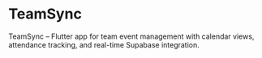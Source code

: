 # TeamSync
TeamSync – Flutter app for team event management with calendar views, attendance tracking, and real-time Supabase integration.
